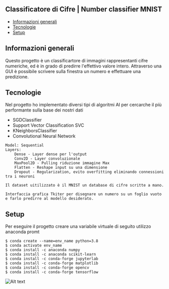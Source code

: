 ## Classificatore di Cifre | Number classifier MNIST
* [Informazioni generali](#informazioni-generali)
* [Tecnologie](#tecnologie)
* [Setup](#setup)

## Informazioni generali
Questo progetto è un classificartore di immagini rappresentanti cifre numeriche, ed è in grado di predirre l'effettivo valore intero. Attraverso una GUI è possibile scrivere sulla finestra un numero e  effettuare una predizione.
	
## Tecnologie
Nel progetto ho implementato diversi tipi di algoritmi AI per cercarche il più performante sulla base dei nostri dati
* SGDClassifier
* Support Vector Classification SVC
* KNeighborsClassifier
* Convolutional Neural Network
```
Model: Sequential
Layers:
	Dense - Layer dense per l'output
	Conv2D - Layer convoluzionale
	MaxPool2D - Pulling riduzione immagine Max
	Flatten - Reshape input su una dimensione
	Dropout - Regularization, evito overfitting eliminando connessioni tra i neuroni

Il dataset uitilizzato è il MNIST un database di cifre scritte a mano.

Interfaccia grafica Tkiter per disegnare un numero su un foglio vuoto e farlo predirre al modello desiderato.
```

## Setup
Per eseguire il progetto creare una variabile virtuale di seguito utilizzo anaconda promt

```
$ conda create --name=env_name python=3.8
$ conda activate env_name
$ conda install -c anaconda numpy
$ conda install -c anaconda scikit-learn
$ conda install -c conda-forge jupyterlab
$ conda install -c conda-forge matplotlib
$ conda install -c conda-forge opencv
$ conda install -c conda-forge tensorflow

```
![Alt text](https://clip2net.com/clip/m0/4c173-clip-6kb.png)

